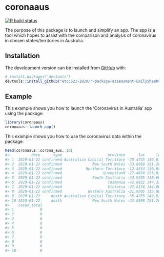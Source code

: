 
<!-- README.md is generated from README.Rmd. Please edit that file -->

# coronaaus

<!-- badges: start -->

[![R build
status](https://github.com/etc5523-2020/r-package-assessment-EmilySheehan0012/workflows/R-CMD-check/badge.svg)](https://github.com/etc5523-2020/r-package-assessment-EmilySheehan0012/actions)
<!-- badges: end -->

The purpose of this package is to launch and simplify an app. The app is
a tool which hopes to assist with the comparison and analysis of
coronavirus in chosen states/territories in Australia.

## Installation

The development version can be installed from
[GitHub](https://github.com/) with:

``` r
# install.packages("devtools")
devtools::install_github("etc5523-2020/r-package-assessment-EmilySheehan0012")
```

## Example

This example shows you how to launch the ‘Coronavirus in Australia’ app
using the package:

``` r
library(coronaaus)
coronaaus::launch_app()
```

This example shows you how to use the coronavirus data within the
package:

``` r
head(coronaaus::corona_aus, 10)
#>          date      type                     province      lat     long cases
#> 1  2020-01-22 confirmed Australian Capital Territory -35.4735 149.0124     0
#> 2  2020-01-22 confirmed              New South Wales -33.8688 151.2093     0
#> 3  2020-01-22 confirmed           Northern Territory -12.4634 130.8456     0
#> 4  2020-01-22 confirmed                   Queensland -27.4698 153.0251     0
#> 5  2020-01-22 confirmed              South Australia -34.9285 138.6007     0
#> 6  2020-01-22 confirmed                     Tasmania -42.8821 147.3272     0
#> 7  2020-01-22 confirmed                     Victoria -37.8136 144.9631     0
#> 8  2020-01-22 confirmed            Western Australia -31.9505 115.8605     0
#> 9  2020-01-22     death Australian Capital Territory -35.4735 149.0124     0
#> 10 2020-01-22     death              New South Wales -33.8688 151.2093     0
#>    cases_total
#> 1            0
#> 2            0
#> 3            0
#> 4            0
#> 5            0
#> 6            0
#> 7            0
#> 8            0
#> 9            0
#> 10           0
```
